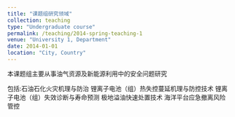 ```yaml
---
title: "课题组研究领域"
collection: teaching
type: "Undergraduate course"
permalink: /teaching/2014-spring-teaching-1
venue: "University 1, Department"
date: 2014-01-01
location: "City, Country"
---
```


本课题组主要从事油气资源及新能源利用中的安全问题研究

包括:石油石化火灾机理与防治
锂离子电池（组）热失控蔓延机理与防控技术
锂离子电池（组）失效诊断与寿命预测
极地溢油快速处置技术
海洋平台应急撤离风险管控
